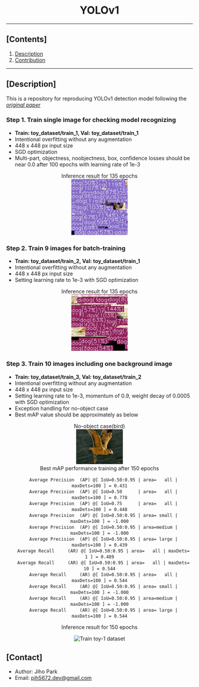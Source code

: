 # <div align="center">YOLOv1</div>

---

## [Contents]
1. [Description](#description)   
2. [Contribution](#contact)   

---

## [Description]

This is a repository for reproducing YOLOv1 detection model following the [*original paper*](https://arxiv.org/abs/1506.02640)

### Step 1. Train single image for checking model recognizing  
- **Train: toy_dataset/train_1, Val: toy_dataset/train_1**
- Intentional overfitting without any augmentation
- 448 x 448 px input size
- SGD optimization
- Multi-part, objectness, noobjectness, box, confidence losses should be near 0.0 after 100 epochs with learning rate of 1e-3

<div align="center">
<div> Inference result for 135 epochs </div>
<img src=./asset/toy_1_result.gif width="30%"/>
</div>

### Step 2. Train 9 images for batch-training  
- **Train: toy_dataset/train_2, Val: toy_dataset/train_1**
- Intentional overfitting without any augmentation
- 448 x 448 px input size
- Setting learning rate to 1e-3 with SGD optimization

<div align="center">
<div> Inference result for 135 epochs </div>
<img src=./asset/toy_2_result.gif width="30%"/>
</div>

### Step 3. Train 10 images including one background image
- **Train: toy_dataset/train_3, Val: toy_dataset/train_2**
- Intentional overfitting without any augmentation
- 448 x 448 px input size
- Setting learning rate to 1e-3, momentum of 0.9, weight decay of 0.0005 with SGD optimization
- Exception handling for no-object case
- Best mAP value should be approximately as below

<div align="center">
  <div> No-object case(bird) </div>

<img src=./asset/007102.jpg width="25%" />
</div>

<div align="center">
Best mAP performance training after 150 epochs

```log
   Average Precision  (AP) @[ IoU=0.50:0.95 | area=   all | maxDets=100 ] = 0.431
   Average Precision  (AP) @[ IoU=0.50      | area=   all | maxDets=100 ] = 0.778
   Average Precision  (AP) @[ IoU=0.75      | area=   all | maxDets=100 ] = 0.448
   Average Precision  (AP) @[ IoU=0.50:0.95 | area= small | maxDets=100 ] = -1.000
   Average Precision  (AP) @[ IoU=0.50:0.95 | area=medium | maxDets=100 ] = -1.000
   Average Precision  (AP) @[ IoU=0.50:0.95 | area= large | maxDets=100 ] = 0.439
   Average Recall     (AR) @[ IoU=0.50:0.95 | area=   all | maxDets=  1 ] = 0.489
   Average Recall     (AR) @[ IoU=0.50:0.95 | area=   all | maxDets= 10 ] = 0.544
   Average Recall     (AR) @[ IoU=0.50:0.95 | area=   all | maxDets=100 ] = 0.544
   Average Recall     (AR) @[ IoU=0.50:0.95 | area= small | maxDets=100 ] = -1.000
   Average Recall     (AR) @[ IoU=0.50:0.95 | area=medium | maxDets=100 ] = -1.000
   Average Recall     (AR) @[ IoU=0.50:0.95 | area= large | maxDets=100 ] = 0.544
```

</div>

<div align="center">
  <div> Inference result for 150 epochs </div>

![Train toy-1 dataset](./asset/toy_3_result.gif)
</div>


## [Contact]
- Author: Jiho Park  
- Email: pjh5672.dev@gmail.com  
